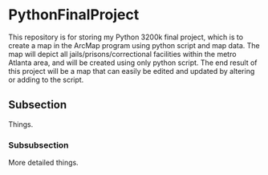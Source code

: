 # PythonFinalProject
This repository is for storing my Python 3200k final project, which is to create a map in the ArcMap program using python script and map data. The map will depict all jails/prisons/correctional facilities within the metro Atlanta area, and will be created using only python script. The end result of this project will be a map that can easily be edited and updated by altering or adding to the script.

## Subsection
Things.

### Subsubsection
More detailed things.

